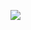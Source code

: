 ![](https://bat.bing.com/action/0?ti=56018282&Ver=2&mid=7eb94fa8-b42d-4489-a7e4-104dbe505571&sid=201ffde0635411ee902411d77b750559&vid=20202bf0635411ee9ac03f2e618b0b9f&vids=0&msclkid=N&pi=0&lg=en-US&sw=800&sh=600&sc=24&nwd=1&tl=Shortform%20%7C%20Book&p=https%3A%2F%2Fwww.shortform.com%2Fapp%2Fbook%2Fall-about-love%2Fexercise-practice-a-love-ethic&r=&lt=392&evt=pageLoad&sv=1&rn=340992)
